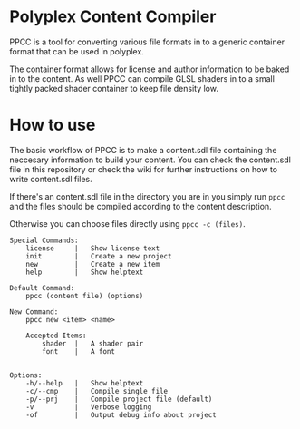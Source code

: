 # Polyplex Content Compiler

PPCC is a tool for converting various file formats in to a generic container format that can be used in polyplex.

The container format allows for license and author information to be baked in to the content.
As well PPCC can compile GLSL shaders in to a small tightly packed shader container to keep file density low.

# How to use

The basic workflow of PPCC is to make a content.sdl file containing the neccesary information to build your content.
You can check the content.sdl file in this repository or check the wiki for further instructions on how to write content.sdl files.

If there's an content.sdl file in the directory you are in you simply run `ppcc` and the files should be compiled according to the content description.

Otherwise you can choose files directly using `ppcc -c (files)`.

```
Special Commands:
    license     |   Show license text
    init        |   Create a new project
    new         |   Create a new item
    help        |   Show helptext

Default Command:
    ppcc (content file) (options)

New Command:
    ppcc new <item> <name>

    Accepted Items:
        shader  |   A shader pair
        font    |   A font


Options:
    -h/--help   |   Show helptext
    -c/--cmp    |   Compile single file
    -p/--prj    |   Compile project file (default)
    -v          |   Verbose logging
    -of         |   Output debug info about project
```